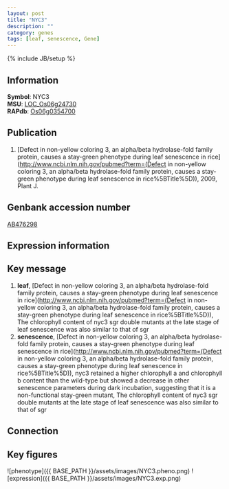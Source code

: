 ```yaml
---
layout: post
title: "NYC3"
description: ""
category: genes
tags: [leaf, senescence, Gene]
---
```

{% include JB/setup %}

## Information
__Symbol__: NYC3  
__MSU__: [LOC_Os06g24730](http://rice.plantbiology.msu.edu/cgi-bin/ORF_infopage.cgi?orf=LOC_Os06g24730)  
__RAPdb__: [Os06g0354700](http://rapdb.dna.affrc.go.jp/viewer/gbrowse_details/irgsp1?name=Os06g0354700)  

## Publication
1. [Defect in non-yellow coloring 3, an alpha/beta hydrolase-fold family protein, causes a stay-green phenotype during leaf senescence in rice](http://www.ncbi.nlm.nih.gov/pubmed?term=(Defect in non-yellow coloring 3, an alpha/beta hydrolase-fold family protein, causes a stay-green phenotype during leaf senescence in rice%5BTitle%5D)), 2009, Plant J.

## Genbank accession number
[AB476298](http://www.ncbi.nlm.nih.gov/nuccore/AB476298)

## Expression information

## Key message
1. __leaf__, [Defect in non-yellow coloring 3, an alpha/beta hydrolase-fold family protein, causes a stay-green phenotype during leaf senescence in rice](http://www.ncbi.nlm.nih.gov/pubmed?term=(Defect in non-yellow coloring 3, an alpha/beta hydrolase-fold family protein, causes a stay-green phenotype during leaf senescence in rice%5BTitle%5D)),  The chlorophyll content of nyc3 sgr double mutants at the late stage of leaf senescence was also similar to that of sgr
2. __senescence__, [Defect in non-yellow coloring 3, an alpha/beta hydrolase-fold family protein, causes a stay-green phenotype during leaf senescence in rice](http://www.ncbi.nlm.nih.gov/pubmed?term=(Defect in non-yellow coloring 3, an alpha/beta hydrolase-fold family protein, causes a stay-green phenotype during leaf senescence in rice%5BTitle%5D)),  nyc3 retained a higher chlorophyll a and chlorophyll b content than the wild-type but showed a decrease in other senescence parameters during dark incubation, suggesting that it is a non-functional stay-green mutant, The chlorophyll content of nyc3 sgr double mutants at the late stage of leaf senescence was also similar to that of sgr

## Connection

## Key figures
![phenotype]({{ BASE_PATH }}/assets/images/NYC3.pheno.png)
![expression]({{ BASE_PATH }}/assets/images/NYC3.exp.png)


